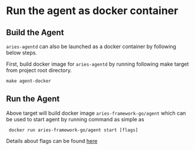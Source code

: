 # Run the agent as docker container

## Build the Agent
`aries-agentd` can also be launched as a docker container by following below steps.

First, build docker image for `aries-agentd` by running following make target from project root directory. 

`make agent-docker`

## Run the Agent
Above target will build docker image `aries-framework-go/agent` which can be used to start agent by running command as simple as 

```
 docker run aries-framework-go/agent start [flags] 
```

Details about flags can be found [here](agent_cli.md#Agent-Parameters)

